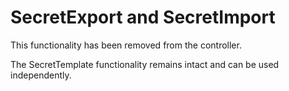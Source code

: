 # SecretExport and SecretImport

This functionality has been removed from the controller.

The SecretTemplate functionality remains intact and can be used independently.
